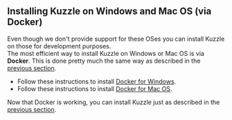 ## Installing Kuzzle on Windows and Mac OS (via Docker)

Even though we don't provide support for these OSes you can install Kuzzle on those for development purposes.  
The most efficient way to install Kuzzle on Windows or Mac OS is via **Docker**. This is done pretty much the same way as described in the [previous section](#installing-kuzzle-via-docker).

* Follow these instructions to install [Docker for Windows](https://docs.docker.com/docker-for-windows/).
* Follow these instructions to install [Docker for Mac OS](https://docs.docker.com/docker-for-mac/).

Now that Docker is working, you can install Kuzzle just as described in the [previous section](#installing-kuzzle-via-docker).
